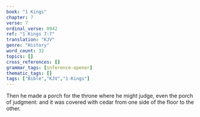 ```yaml
---
book: "1 Kings"
chapter: 7
verse: 7
ordinal_verse: 8942
ref: "1 Kings 7:7"
translation: "KJV"
genre: "History"
word_count: 32
topics: []
cross_references: []
grammar_tags: [inference-opener]
thematic_tags: []
tags: ["Bible","KJV","1-Kings"]
---
```

Then he made a porch for the throne where he might judge, even the porch of judgment: and it was covered with cedar from one side of the floor to the other.
